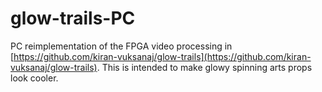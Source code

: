 # glow-trails-PC
PC reimplementation of the FPGA video processing in [https://github.com/kiran-vuksanaj/glow-trails](https://github.com/kiran-vuksanaj/glow-trails). This is intended to make glowy spinning arts props look cooler.
